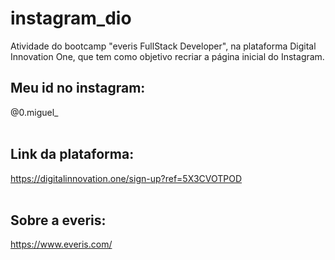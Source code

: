 # instagram_dio
Atividade do bootcamp "everis FullStack Developer", na plataforma Digital Innovation One, que tem como objetivo recriar a página inicial do Instagram.

## Meu id no instagram: <br/>
@0.miguel_<br/>
<br/>
## Link da plataforma:  <br/>
https://digitalinnovation.one/sign-up?ref=5X3CVOTPOD  <br/>
<br/>
## Sobre a everis:     <br/> 
https://www.everis.com/<br/>
